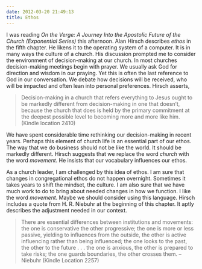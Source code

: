 ```yaml
---
date: 2012-03-20 21:49:13
title: Ethos
---
```


I was reading *On the Verge: A Journey Into the Apostolic Future of the Church (Exponential Series)* this afternoon. Alan Hirsch describes *ethos* in the fifth chapter. He likens it to the operating system of a computer. It is in many ways the culture of a church. His discussion prompted me to consider the environment of decision-making at our church. In most churches decision-making meetings begin with prayer. We usually ask God for direction and wisdom in our praying. Yet this is often the last reference to God in our conversation. We debate how decisions will be received, who will be impacted and often lean into personal preferences. Hirsch asserts,

>Decision-making in a church that refers everything to Jesus ought to be markedly different from decision-making in one that doesn’t, because the church that does is held by the primary commitment at the deepest possible level to becoming more and more like him. (Kindle location 2410)

We have spent considerable time rethinking our decision-making in recent years. Perhaps this element of church life is an essential part of our ethos. The way that we do business should not be like the world. It should be markedly different. Hirsch suggests that we replace the word *church* with the word *movement*. He insists that our vocabulary influences our ethos. 

As a church leader, I am challenged by this idea of ethos. I am sure that changes in congregational ethos do not happen overnight. Sometimes it takes years to shift the mindset, the culture. I am also sure that we have much work to do to bring about needed changes in how we function. I like the word *movement*. Maybe we should consider using this language. Hirsch includes a quote from H. R. Niebuhr at the beginning of this chapter. It aptly describes the adjustment needed in our context.
          
>There are essential differences between institutions and movements: the one is conservative the other progressive; the one is more or less passive, yielding to influences from the outside, the other is active influencing rather than being influenced; the one looks to the past, the other to the future . . . the one is anxious, the other is prepared to take risks; the one guards boundaries, the other crosses them. – Niebuhr (Kindle Location 2257)
